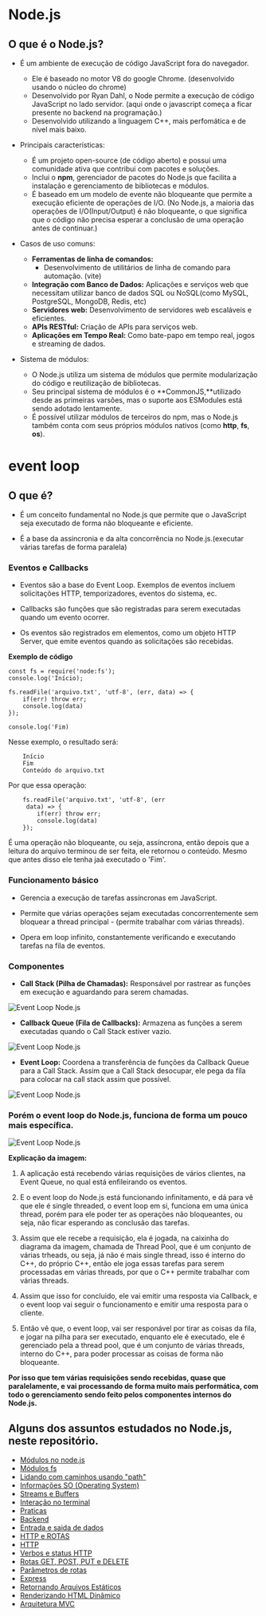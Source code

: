 # Node.js

## O que é o Node.js?

* É um ambiente de execução de código JavaScript fora do navegador.
    - Ele é baseado no motor V8 do google Chrome. (desenvolvido usando o núcleo do chrome)
    - Desenvolvido por Ryan Dahl, o Node permite a execução de código JavaScript no lado servidor. (aqui onde o javascript começa a ficar presente no backend na programação.)
    - Desenvolvido utilizando a linguagem C++, mais perfomática e de nível mais baixo.

* Principais características:
    - É um projeto open-source (de código aberto) e possui uma comunidade ativa que contribui com pacotes e soluções.
    - Inclui o **npm**, gerenciador de pacotes do Node.js que facilita a instalação e gerenciamento de bibliotecas e módulos.
    - É baseado em um modelo de evente não bloqueante que permite a execução eficiente de operações de I/O. 
    (No Node.js, a maioria das operações de I/O(Input/Output) é não bloqueante, o que significa que o código não precisa esperar a conclusão de uma operação antes de continuar.)

* Casos de uso comuns: 
    - **Ferramentas de linha de comandos:**
        - Desenvolvimento de utilitários de linha de comando para automação. (vite)
    - **Integração com Banco de Dados:** Aplicações e serviços web que necessitam utilizar banco de dados SQL ou NoSQL(como MySQL, PostgreSQL, MongoDB, Redis, etc)
    - **Servidores web:** Desenvolvimento de servidores web escaláveis e eficientes.
    - **APIs RESTful:** Criação de APIs para serviços web.
    - **Aplicações em Tempo Real:** Como bate-papo em tempo real, jogos e streaming de dados.

* Sistema de módulos:
    - O Node.js utiliza um sistema de módulos que permite modularização do código e reutilização de bibliotecas.
    - Seu principal sistema de módulos é o **CommonJS,**utilizado desde as primeiras varsões, mas o suporte aos ESModules está sendo adotado lentamente.
    - É possível utilizar módulos de terceiros do npm, mas o Node.js também conta com seus próprios módulos nativos (como **http**, **fs**, **os**).


# event loop

## O que é?

- É um conceito fundamental no Node.js que permite que o JavaScript seja executado de forma não bloqueante e eficiente.

- É a base da assincronia e da alta concorrência no Node.js.(executar várias tarefas de forma paralela)


### Eventos e Callbacks

- Eventos são a base do Event Loop. Exemplos de eventos incluem solicitações HTTP, temporizadores, eventos do sistema, ec.

- Callbacks são funções que são registradas para serem executadas quando um evento ocorrer.

- Os eventos são registrados em elementos, como um objeto HTTP Server, que emite eventos quando as solicitações são recebidas.

**Exemplo de código**

    const fs = require('node:fs');
    console.log('Início);

    fs.readFile('arquivo.txt', 'utf-8', (err, data) => {
        if(err) throw err;
        console.log(data)
    });

    console.log('Fim)

Nesse exemplo, o resultado será: 

        Início
        Fim
        Conteúdo do arquivo.txt

Por que essa operação: 

        fs.readFile('arquivo.txt', 'utf-8', (err
         data) => {
            if(err) throw err;
            console.log(data)
        });
É uma operação não bloqueante, ou seja, assíncrona, então depois que a leitura do arquivo terminou de ser feita, ele retornou o conteúdo. Mesmo que antes disso ele tenha jaá executado o 'Fim'.


### Funcionamento básico

- Gerencia a execução de tarefas assíncronas em JavaScript.

- Permite que várias operações sejam executadas concorrentemente sem bloquear a thread principal - (permite trabalhar com várias threads).

- Opera em loop infinito, constantemente verificando e executando tarefas na fila de eventos.

### Componentes

- **Call Stack (Pilha de Chamadas):** Responsável por rastrear as funções em execução e aguardando para serem chamadas.

 ![Event Loop Node.js](https://cdn.hashnode.com/res/hashnode/image/upload/v1620879089779/_yuMWLuic.gif?auto=format,compress&gif-q=60&format=webm)

- **Callback Queue (Fila de Callbacks):** Armazena as funções a serem executadas quando o Call Stack estiver  vazio.

![Event Loop Node.js](https://miro.medium.com/v2/resize:fit:720/format:webp/0*OvjuaHuqb0ZrTWhF.gif)

- **Event Loop:** Coordena a transferência de funções da Callback Queue para a Call Stack. Assim que a Call Stack desocupar, ele pega da fila para colocar na call stack assim que possível.

![Event Loop Node.js](https://miro.medium.com/v2/resize:fit:720/format:webp/0*3Soz0VoTAx2H9wvd.gif)
    
### Porém o event loop do Node.js, funciona de forma um pouco mais específica.

![Event Loop Node.js](https://miro.medium.com/v2/resize:fit:1358/1*GcbS54bJHWgvLDbUOhj_Eg.png)


**Explicação da imagem:** 
1. A aplicação está recebendo várias requisições de vários clientes, na Event Queue, no qual está enfileirando os eventos.

2. E o event loop do Node.js está funcionando infinitamento, e dá para vê que ele é single threaded, o event loop em si, funciona em uma única thread, porém para ele poder ter as operações não bloqueantes, ou seja, não ficar esperando as conclusão das tarefas.

3. Assim que ele recebe a requisição, ela é jogada, na caixinha do diagrama da imagem, chamada de Thread Pool, que é um conjunto de várias trheads, ou seja, já não é mais single thread, isso é interno do C++, do próprio C++, então ele joga essas tarefas para serem processadas em várias threads, por que o C++ permite trabalhar com várias threads.

4. Assim que isso for concluido, ele vai emitir uma resposta via Callback, e o event loop vai seguir o funcionamento e emitir uma resposta para o cliente.

5. Então vê que, o event loop, vai ser responável por tirar as coisas da fila, e jogar na pilha para ser executado, enquanto ele é executado, ele é gerenciado pela a thread pool, que é um conjunto de várias threads, interno do C++, para poder processar as coisas de forma não bloqueante. 

**Por isso que tem várias requisições sendo recebidas, quase que paralelamente, e vai processando de forma muito mais performática, com todo o gerenciamento sendo feito pelos componentes internos do Node.js.**


## Alguns dos assuntos estudados no Node.js, neste repositório.

* [Módulos no node.js](Introdução/modulos/)
* [Módulos fs](Introdução/modulos/modulo_fs/)
* [Lidando com caminhos usando "path"](Introdução/caminhos_path/)
* [Informações SO (Operating System)](Introdução/informacoes_SO/)
* [Streams e Buffers](Introdução/Streams_e_buffers/)
* [Interação no terminal](Introdução/Interacao_no_terminal/)
* [Praticas](Introdução/Praticas/) 
* [Backend](Backend/)
* [Entrada e saida de dados](Backend/Entrada-e-saida-de-dados/)
* [HTTP e ROTAS](Backend/HTTP-e-ROTAS/)
* [HTTP](Backend/HTTP-e-ROTAS/HTTP/)
* [Verbos e status HTTP](Backend/verbos_e_statusHTTP/)
* [Rotas GET, POST, PUT e DELETE](Backend/HTTP-e-ROTAS/Rotas_GET_PUT_DELETE_POST/)
* [Parâmetros de rotas](Backend/HTTP-e-ROTAS/Parametros_rotas/)
* [Express](Backend/Express/)
* [Retornando Arquivos Estáticos](Backend/Express/)
* [Renderizando HTML Dinâmico](Backend/Express/)
* [Arquitetura MVC](Backend/Arquitetura_MVC/)




